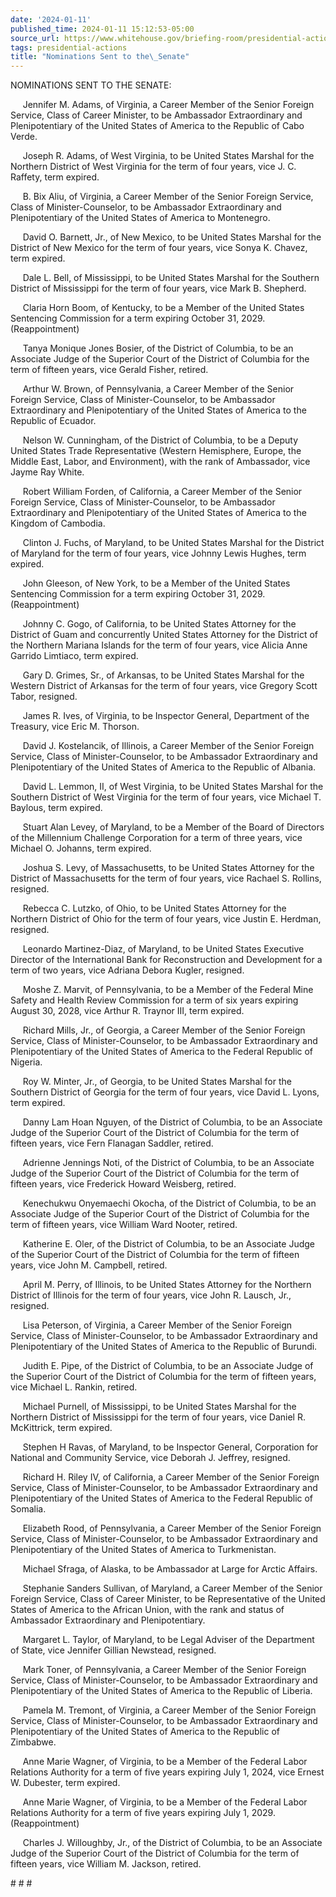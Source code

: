 ```yaml
---
date: '2024-01-11'
published_time: 2024-01-11 15:12:53-05:00
source_url: https://www.whitehouse.gov/briefing-room/presidential-actions/2024/01/11/nominations-sent-to-the-senate-134/
tags: presidential-actions
title: "Nominations Sent to the\_Senate"
---
```

 
NOMINATIONS SENT TO THE SENATE:

     Jennifer M. Adams, of Virginia, a Career Member of the Senior
Foreign Service, Class of Career Minister, to be Ambassador
Extraordinary and Plenipotentiary of the United States of America to the
Republic of Cabo Verde.

     Joseph R. Adams, of West Virginia, to be United States Marshal for
the Northern District of West Virginia for the term of four years, vice
J. C. Raffety, term expired.

     B. Bix Aliu, of Virginia, a Career Member of the Senior Foreign
Service, Class of Minister-Counselor, to be Ambassador Extraordinary and
Plenipotentiary of the United States of America to Montenegro.

     David O. Barnett, Jr., of New Mexico, to be United States Marshal
for the District of New Mexico for the term of four years, vice Sonya K.
Chavez, term expired.

     Dale L. Bell, of Mississippi, to be United States Marshal for the
Southern District of Mississippi for the term of four years, vice Mark
B. Shepherd.

     Claria Horn Boom, of Kentucky, to be a Member of the United States
Sentencing Commission for a term expiring October 31, 2029. 
(Reappointment)

     Tanya Monique Jones Bosier, of the District of Columbia, to be an
Associate Judge of the Superior Court of the District of Columbia for
the term of fifteen years, vice Gerald Fisher, retired.

     Arthur W. Brown, of Pennsylvania, a Career Member of the Senior
Foreign Service, Class of Minister-Counselor, to be Ambassador
Extraordinary and Plenipotentiary of the United States of America to the
Republic of Ecuador.

     Nelson W. Cunningham, of the District of Columbia, to be a Deputy
United States Trade Representative (Western Hemisphere, Europe, the
Middle East, Labor, and Environment), with the rank of Ambassador, vice
Jayme Ray White.

     Robert William Forden, of California, a Career Member of the Senior
Foreign Service, Class of Minister-Counselor, to be Ambassador
Extraordinary and Plenipotentiary of the United States of America to the
Kingdom of Cambodia.

     Clinton J. Fuchs, of Maryland, to be United States Marshal for the
District of Maryland for the term of four years, vice Johnny Lewis
Hughes, term expired.

     John Gleeson, of New York, to be a Member of the United States
Sentencing Commission for a term expiring October 31, 2029. 
(Reappointment)

     Johnny C. Gogo, of California, to be United States Attorney for the
District of Guam and concurrently United States Attorney for the
District of the Northern Mariana Islands for the term of four years,
vice Alicia Anne Garrido Limtiaco, term expired.

     Gary D. Grimes, Sr., of Arkansas, to be United States Marshal for
the Western District of Arkansas for the term of four years, vice
Gregory Scott Tabor, resigned.

     James R. Ives, of Virginia, to be Inspector General, Department of
the Treasury, vice Eric M. Thorson.

     David J. Kostelancik, of Illinois, a Career Member of the Senior
Foreign Service, Class of Minister-Counselor, to be Ambassador
Extraordinary and Plenipotentiary of the United States of America to the
Republic of Albania.

     David L. Lemmon, II, of West Virginia, to be United States Marshal
for the Southern District of West Virginia for the term of four years,
vice Michael T. Baylous, term expired.

     Stuart Alan Levey, of Maryland, to be a Member of the Board of
Directors of the Millennium Challenge Corporation for a term of three
years, vice Michael O. Johanns, term expired.

     Joshua S. Levy, of Massachusetts, to be United States Attorney for
the District of Massachusetts for the term of four years, vice Rachael
S. Rollins, resigned.

     Rebecca C. Lutzko, of Ohio, to be United States Attorney for the
Northern District of Ohio for the term of four years, vice Justin E.
Herdman, resigned.

     Leonardo Martinez-Diaz, of Maryland, to be United States Executive
Director of the International Bank for Reconstruction and Development
for a term of two years, vice Adriana Debora Kugler, resigned.

     Moshe Z. Marvit, of Pennsylvania, to be a Member of the Federal
Mine Safety and Health Review Commission for a term of six years
expiring August 30, 2028, vice Arthur R. Traynor III, term expired.

     Richard Mills, Jr., of Georgia, a Career Member of the Senior
Foreign Service, Class of Minister-Counselor, to be Ambassador
Extraordinary and Plenipotentiary of the United States of America to the
Federal Republic of Nigeria.

     Roy W. Minter, Jr., of Georgia, to be United States Marshal for the
Southern District of Georgia for the term of four years, vice David L.
Lyons, term expired.

     Danny Lam Hoan Nguyen, of the District of Columbia, to be an
Associate Judge of the Superior Court of the District of Columbia for
the term of fifteen years, vice Fern Flanagan Saddler, retired.

     Adrienne Jennings Noti, of the District of Columbia, to be an
Associate Judge of the Superior Court of the District of Columbia for
the term of fifteen years, vice Frederick Howard Weisberg, retired.

     Kenechukwu Onyemaechi Okocha, of the District of Columbia, to be an
Associate Judge of the Superior Court of the District of Columbia for
the term of fifteen years, vice William Ward Nooter, retired.

     Katherine E. Oler, of the District of Columbia, to be an Associate
Judge of the Superior Court of the District of Columbia for the term of
fifteen years, vice John M. Campbell, retired.

     April M. Perry, of Illinois, to be United States Attorney for the
Northern District of Illinois for the term of four years, vice John R.
Lausch, Jr., resigned.

     Lisa Peterson, of Virginia, a Career Member of the Senior Foreign
Service, Class of Minister-Counselor, to be Ambassador Extraordinary and
Plenipotentiary of the United States of America to the Republic of
Burundi.

     Judith E. Pipe, of the District of Columbia, to be an Associate
Judge of the Superior Court of the District of Columbia for the term of
fifteen years, vice Michael L. Rankin, retired.

     Michael Purnell, of Mississippi, to be United States Marshal for
the Northern District of Mississippi for the term of four years, vice
Daniel R. McKittrick, term expired.

     Stephen H Ravas, of Maryland, to be Inspector General, Corporation
for National and Community Service, vice Deborah J. Jeffrey, resigned.

     Richard H. Riley IV, of California, a Career Member of the Senior
Foreign Service, Class of Minister-Counselor, to be Ambassador
Extraordinary and Plenipotentiary of the United States of America to the
Federal Republic of Somalia.

     Elizabeth Rood, of Pennsylvania, a Career Member of the Senior
Foreign Service, Class of Minister-Counselor, to be Ambassador
Extraordinary and Plenipotentiary of the United States of America to
Turkmenistan.

     Michael Sfraga, of Alaska, to be Ambassador at Large for Arctic
Affairs.

     Stephanie Sanders Sullivan, of Maryland, a Career Member of the
Senior Foreign Service, Class of Career Minister, to be Representative
of the United States of America to the African Union, with the rank and
status of Ambassador Extraordinary and Plenipotentiary.

     Margaret L. Taylor, of Maryland, to be Legal Adviser of the
Department of State, vice Jennifer Gillian Newstead, resigned.

     Mark Toner, of Pennsylvania, a Career Member of the Senior Foreign
Service, Class of Minister-Counselor, to be Ambassador Extraordinary and
Plenipotentiary of the United States of America to the Republic of
Liberia.

     Pamela M. Tremont, of Virginia, a Career Member of the Senior
Foreign Service, Class of Minister-Counselor, to be Ambassador
Extraordinary and Plenipotentiary of the United States of America to the
Republic of Zimbabwe.

     Anne Marie Wagner, of Virginia, to be a Member of the Federal Labor
Relations Authority for a term of five years expiring July 1, 2024, vice
Ernest W. Dubester, term expired.

     Anne Marie Wagner, of Virginia, to be a Member of the Federal Labor
Relations Authority for a term of five years expiring July 1, 2029.  
(Reappointment)

     Charles J. Willoughby, Jr., of the District of Columbia, to be an
Associate Judge of the Superior Court of the District of Columbia for
the term of fifteen years, vice William M. Jackson, retired.

\# \# \#
